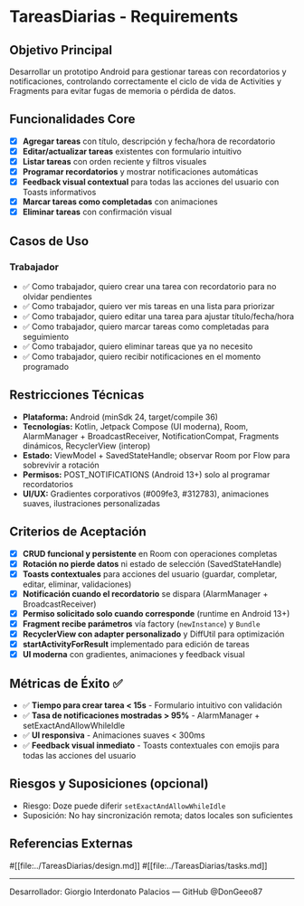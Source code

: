 # TareasDiarias - Requirements

## Objetivo Principal
Desarrollar un prototipo Android para gestionar tareas con recordatorios y notificaciones, controlando correctamente el ciclo de vida de Activities y Fragments para evitar fugas de memoria o pérdida de datos.

## Funcionalidades Core
- [x] **Agregar tareas** con título, descripción y fecha/hora de recordatorio
- [x] **Editar/actualizar tareas** existentes con formulario intuitivo
- [x] **Listar tareas** con orden reciente y filtros visuales
- [x] **Programar recordatorios** y mostrar notificaciones automáticas
- [x] **Feedback visual contextual** para todas las acciones del usuario con Toasts informativos
- [x] **Marcar tareas como completadas** con animaciones
- [x] **Eliminar tareas** con confirmación visual

## Casos de Uso
### Trabajador
- ✅ Como trabajador, quiero crear una tarea con recordatorio para no olvidar pendientes
- ✅ Como trabajador, quiero ver mis tareas en una lista para priorizar
- ✅ Como trabajador, quiero editar una tarea para ajustar título/fecha/hora
- ✅ Como trabajador, quiero marcar tareas como completadas para seguimiento
- ✅ Como trabajador, quiero eliminar tareas que ya no necesito
- ✅ Como trabajador, quiero recibir notificaciones en el momento programado

## Restricciones Técnicas
- **Plataforma:** Android (minSdk 24, target/compile 36)
- **Tecnologías:** Kotlin, Jetpack Compose (UI moderna), Room, AlarmManager + BroadcastReceiver, NotificationCompat, Fragments dinámicos, RecyclerView (interop)
- **Estado:** ViewModel + SavedStateHandle; observar Room por Flow para sobrevivir a rotación
- **Permisos:** POST_NOTIFICATIONS (Android 13+) solo al programar recordatorios
- **UI/UX:** Gradientes corporativos (#009fe3, #312783), animaciones suaves, ilustraciones personalizadas

## Criterios de Aceptación
- [x] **CRUD funcional y persistente** en Room con operaciones completas
- [x] **Rotación no pierde datos** ni estado de selección (SavedStateHandle)
- [x] **Toasts contextuales** para acciones del usuario (guardar, completar, editar, eliminar, validaciones)
- [x] **Notificación cuando el recordatorio** se dispara (AlarmManager + BroadcastReceiver)
- [x] **Permiso solicitado solo cuando corresponde** (runtime en Android 13+)
- [x] **Fragment recibe parámetros** vía factory (`newInstance`) y `Bundle`
- [x] **RecyclerView con adapter personalizado** y DiffUtil para optimización
- [x] **startActivityForResult** implementado para edición de tareas
- [x] **UI moderna** con gradientes, animaciones y feedback visual

## Métricas de Éxito ✅
- ✅ **Tiempo para crear tarea < 15s** - Formulario intuitivo con validación
- ✅ **Tasa de notificaciones mostradas > 95%** - AlarmManager + setExactAndAllowWhileIdle
- ✅ **UI responsiva** - Animaciones suaves < 300ms
- ✅ **Feedback visual inmediato** - Toasts contextuales con emojis para todas las acciones del usuario

## Riesgos y Suposiciones (opcional)
- Riesgo: Doze puede diferir `setExactAndAllowWhileIdle`
- Suposición: No hay sincronización remota; datos locales son suficientes

## Referencias Externas
#[[file:../TareasDiarias/design.md]]
#[[file:../TareasDiarias/tasks.md]]

---
Desarrollador: Giorgio Interdonato Palacios — GitHub @DonGeeo87

